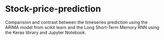# Stock-price-prediction
Comparision and contrast between the timeseries prediction using the ARIMA model from scikit learn and the Long Short-Term Memory RNN using the Keras library and Jupyter Notebook.
